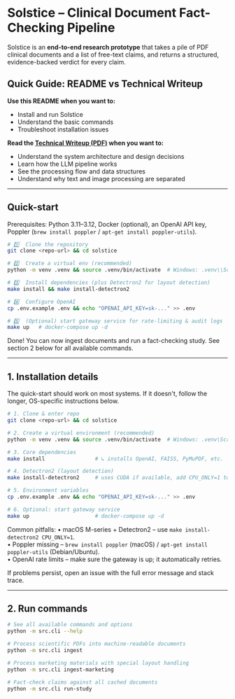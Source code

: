 # Solstice – Clinical Document Fact-Checking Pipeline

Solstice is an **end-to-end research prototype** that takes a pile of PDF clinical documents and a list of free-text claims, and returns a structured, evidence-backed verdict for every claim.

## Quick Guide: README vs Technical Writeup

**Use this README when you want to:**
- Install and run Solstice
- Understand the basic commands
- Troubleshoot installation issues

**Read the [Technical Writeup (PDF)](docs/writeup/solstice.pdf) when you want to:**
- Understand the system architecture and design decisions
- Learn how the LLM pipeline works
- See the processing flow and data structures
- Understand why text and image processing are separated

---

## Quick-start

Prerequisites: Python 3.11–3.12, Docker (optional), an OpenAI API key, Poppler (`brew install poppler` / `apt-get install poppler-utils`).

```bash
# 1️⃣  Clone the repository
git clone <repo-url> && cd solstice

# 2️⃣  Create a virtual env (recommended)
python -m venv .venv && source .venv/bin/activate  # Windows: .venv\\Scripts\\activate

# 3️⃣  Install dependencies (plus Detectron2 for layout detection)
make install && make install-detectron2

# 4️⃣  Configure OpenAI
cp .env.example .env && echo "OPENAI_API_KEY=sk-..." >> .env

# 5️⃣  (Optional) start gateway service for rate-limiting & audit logs
make up   # docker-compose up -d
```

Done! You can now ingest documents and run a fact-checking study. See section 2 below for all available commands.

---

## 1. Installation details

The quick-start should work on most systems. If it doesn't, follow the longer, OS-specific instructions below.

```bash
# 1. Clone & enter repo
git clone <repo-url> && cd solstice

# 2. Create a virtual environment (recommended)
python -m venv .venv && source .venv/bin/activate  # Windows: .venv\Scripts\activate

# 3. Core dependencies
make install                # ↳ installs OpenAI, FAISS, PyMuPDF, etc.

# 4. Detectron2 (layout detection)
make install-detectron2     # uses CUDA if available, add CPU_ONLY=1 to force CPU

# 5. Environment variables
cp .env.example .env && echo "OPENAI_API_KEY=sk-..." >> .env

# 6. Optional: start gateway service
make up                     # docker-compose up -d
```

Common pitfalls:
• macOS M-series + Detectron2 – use `make install-detectron2 CPU_ONLY=1`.  
• Poppler missing – `brew install poppler` (macOS) / `apt-get install poppler-utils` (Debian/Ubuntu).  
• OpenAI rate limits – make sure the gateway is up; it automatically retries.

If problems persist, open an issue with the full error message and stack trace.

---

## 2. Run commands

```bash
# See all available commands and options
python -m src.cli --help

# Process scientific PDFs into machine-readable documents
python -m src.cli ingest

# Process marketing materials with special layout handling
python -m src.cli ingest-marketing

# Fact-check claims against all cached documents
python -m src.cli run-study
```
